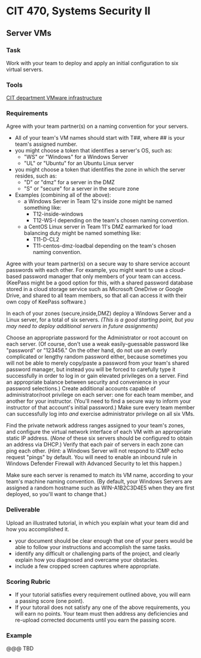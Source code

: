# CIT 470, Systems Security II
## Server VMs

### Task
Work with your team to deploy and apply an initial configuration to six virtual servers.

### Tools
[CIT department VMware infrastructure](/cit470/courseinfo/vSphere)

### Requirements
Agree with your team partner(s) on a naming convention for your servers.
- All of your team's VM names should start with T##, where ## is your team's assigned number.
- you might choose a token that identifies a server's OS, such as:
  - "WS" or "Windows" for a Windows Server
  - "UL" or "Ubuntu" for an Ubuntu Linux server
- you might choose a token that identifies the zone in which the server resides, such as:
  - "D" or "dmz" for a server in the DMZ
  - "S" or "secure" for a server in the secure zone
- Examples (combining all of the above):
  - a Windows Server in Team 12's inside zone might be named something like:
    - T12-inside-windows
    - T12-WS-I
  depending on the team's chosen naming convention.
  - a CentOS Linux server in Team 11's DMZ earmarked for load balancing duty might be named something like:
    - T11-D-CL2
    - T11-centos-dmz-loadbal
  depending on the team's chosen naming convention.

Agree with your team partner(s) on a secure way to share service account passwords with each other.
For example, you might want to use a cloud-based password manager that only members of your team can access.
(KeePass might be a good option for this,
with a shared password database stored in a cloud storage service such as
Microsoft OneDrive or Google Drive,
and shared to all team members, so that all can access it with their own copy of KeePass software.)

In each of your zones (secure,inside,DMZ) deploy a Windows Server and a Linux server, for a total of six servers.
*(This is a good starting point, but you may need to deploy additional servers in future assignments)*

Choose an appropriate password for the Administrator or root account on each server.
(Of course, don't use a weak easily-guessable password like "password" or "123456."
On the other hand, do not use an overly complicated or lengthy random password either,
because sometimes you will not be able to merely copy/paste a password from your team's shared password manager,
but instead you will be forced to carefully type it successfully in order to log in or gain elevated privileges on a server.
Find an appropriate balance between security and convenience in your password selections.)
Create additional accounts capable of administrator/root privilege on each server:
one for each team member, and another for your instructor.
(You'll need to find a secure way to inform your instructor of that account's initial password.)
Make sure every team member can successfully log into *and* exercise administrator privilege on all six VMs.

Find the private network address ranges assigned to your team's zones,
and configure the virtual network interface of each VM with an appropriate static IP address.
(*None* of these six servers should be configured to obtain an address via DHCP.)
Verify that each pair of servers in each zone can ping each other.
(*Hint:* a Windows Server will not respond to ICMP echo request "pings" by default.
You will need to enable an inbound rule in Windows Defender Firewall with Advanced Security to let this happen.)

Make sure each server is renamed to match its VM name, according to your team's machine naming convention.
(By default, your Windows Servers are assigned a random hostname such as WIN-A1B2C3D4E5 when they are first deployed,
so you'll want to change that.)

### Deliverable
Upload an illustrated tutorial, in which you explain what your team did and how you accomplished it.
- your document should be clear enough that one of your peers would be able to follow your instructions and accomplish the same tasks.
- identify any difficult or challenging parts of the project, and clearly explain how you diagnosed and overcame your obstacles.
- include a few cropped screen captures where appropriate.

### Scoring Rubric
- If your tutorial satisfies every requirement outlined above, you will earn a passing score (one point).
- If your tutorail does not satisfy any one of the above requirements, you will earn no points.
Your team must then address any deficiencies and re-upload corrected documents until you earn the passing score.

### Example
@@@ TBD
